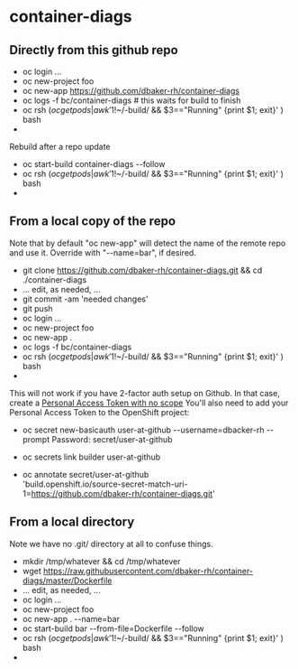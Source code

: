 # container-diags

## Directly from this github repo

* oc login ...
* oc new-project foo
* oc new-app https://github.com/dbaker-rh/container-diags
* oc logs -f bc/container-diags # this waits for build to finish
* oc rsh $( oc get pods | awk '$1!~/-build/ && $3=="Running" {print $1; exit}' ) bash
*

Rebuild after a repo update

* oc start-build container-diags --follow
* oc rsh $( oc get pods | awk '$1!~/-build/ && $3=="Running" {print $1; exit}' ) bash
*


## From a local copy of the repo

Note that by default "oc new-app" will detect the name of the remote repo and use it.  Override with "--name=bar", if desired.

* git clone https://github.com/dbaker-rh/container-diags.git && cd ./container-diags
* ... edit, as needed, ...
* git commit -am 'needed changes'
* git push
* oc login ...
* oc new-project foo
* oc new-app .
* oc logs -f bc/container-diags
* oc rsh $( oc get pods | awk '$1!~/-build/ && $3=="Running" {print $1; exit}' ) bash
*


This will not work if you have 2-factor auth setup on Github. In that case, create a [Personal Access Token with no scope](https://developer.github.com/apps/building-oauth-apps/understanding-scopes-for-oauth-apps/)
You'll also need to add your Personal Access Token to the OpenShift project:

* oc secret new-basicauth user-at-github --username=dbacker-rh --prompt
Password:
secret/user-at-github

* oc secrets link builder user-at-github
* oc annotate secret/user-at-github \
    'build.openshift.io/source-secret-match-uri-1=https://github.com/dbaker-rh/container-diags.git'

## From a local directory

Note we have no .git/ directory at all to confuse things.

* mkdir /tmp/whatever && cd /tmp/whatever
* wget https://raw.githubusercontent.com/dbaker-rh/container-diags/master/Dockerfile
* ... edit, as needed, ...
* oc login ...
* oc new-project foo
* oc new-app . --name=bar
* oc start-build bar --from-file=Dockerfile --follow
* oc rsh $( oc get pods | awk '$1!~/-build/ && $3=="Running" {print $1; exit}' ) bash
*


